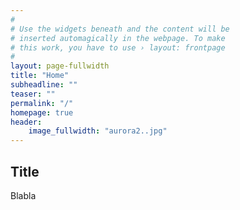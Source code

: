 ```yaml
---
#
# Use the widgets beneath and the content will be
# inserted automagically in the webpage. To make
# this work, you have to use › layout: frontpage
#
layout: page-fullwidth
title: "Home"
subheadline: ""
teaser: ""
permalink: "/"
homepage: true
header:
    image_fullwidth: "aurora2..jpg"
---
```


## Title
Blabla

<img src="{{ site.urlimg }}frontpage.jpg" alt="">
